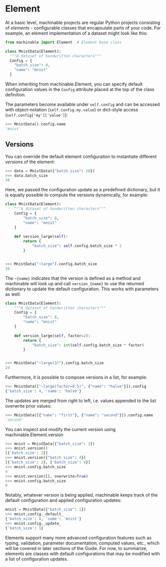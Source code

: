 # Element

At a basic level, machinable projects are regular Python projects consisting of  *elements* - configurable classes that encapsulate parts of your code.
For example, an element implementation of a dataset might look like this:

```python
from machinable import Element  # Element base class

class MnistData(Element):
  """A dataset of handwritten characters"""
  Config = {
    "batch_size": 8,
    "name": "mnist"
  }
```

When inheriting from <Pydoc>machinable.Element</Pydoc>, you can specify default configuration values in the `Config` attribute placed at the top of the class definition. 

The parameters become available under `self.config` and can be accessed with object-notation (`self.config.my.value`) or dict-style access (`self.config['my']['value']`):

```python
>>> MnistData().config.name
'mnist'
```

## Versions

You can override the default element configuration to instantiate different *versions* of the element:
```python
>>> data = MnistData({"batch_size": 16})
>>> data.batch_size
16
```

Here, we passed the configuration update as a predefined dictionary, but it is equally possible to compute the versions dynamically, for example:

```python
class MnistData(Element):
    """A dataset of handwritten characters"""
    Config = {
        "batch_size": 8,
        "name": "mnist"
    }
    
    def version_large(self):
        return {
            "batch_size": self.config.batch_size * 2
        }


>>> MnistData("~large").config.batch_size
16
```

The `~{name}` indicates that the version is defined as a method and machinable will look up and call `version_{name}` to use the returned dictionary to update the default configuration. This works with parameters as well:

```python
class MnistData(Element):
    """A dataset of handwritten characters"""
    Config = {
        "batch_size": 8,
        "name": "mnist"
    }
    
    def version_large(self, factor=2):
        return {
            "batch_size": int(self.config.batch_size * factor)
        }


>>> MnistData("~large(3)").config.batch_size
24
```

Furthermore, it is possible to compose versions in a list, for example:

```python
>>> MnistData(["~large(factor=0.5)", {"name": "halve"}]).config
{'batch_size': 4, 'name': 'halve'}
```

The updates are merged from right to left, i.e. values appended to the list overwrite prior values:
```python
>>> MnistData([{"name": "first"}, {"name": "second"}]).config.name
'second'
```
You can inspect and modify the current version using <Pydoc>machinable.Element.version</Pydoc>
```python
>>> mnist = MnistData({"batch_size": 2})
>>> mnist.version()
[{'batch_size': 2}]
>>> mnist.version({"batch_size": 4})
[{'batch_size': 2}, {'batch_size': 4}]
>>> mnist.config.batch_size
4
>>> mnist.version([], overwrite=True)
>>> mnist.config.batch_size
8
```

Notably, whatever version is being applied, machinable keeps track of the default configuration and applied configuration updates:

```python
mnist = MnistData({"batch_size": 1})
>>> mnist.config._default_
{'batch_size': 8, 'name': 'mnist'}
>>> mnist.config._update_
{'batch_size': 1}
```

Elements support many more advanced configuration features such as typing, validation, parameter documentation, computed values, etc., which will be covered in later sections of the Guide. For now, to summarize, elements are classes with default configurations that may be modified with a list of configuration updates.
